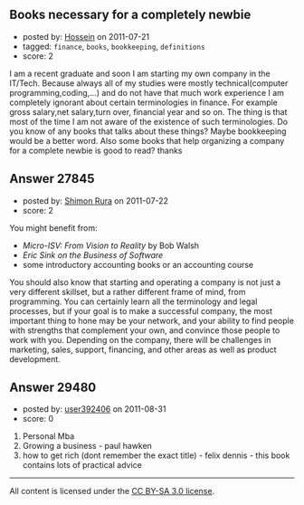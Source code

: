 ## Books necessary for a completely newbie

- posted by: [Hossein](https://stackexchange.com/users/-1/8916-hossein) on 2011-07-21
- tagged: `finance`, `books`, `bookkeeping`, `definitions`
- score: 2

I am a recent graduate and soon I am starting my own company in the IT/Tech. Because always all of my studies were mostly technical(computer programming,coding,...) and do not have that much work experience I am completely ignorant about certain terminologies in finance. For example gross salary,net salary,turn over, financial year and so on. The thing is that most of the time I am not aware  of the existence of such terminologies. Do you know of any books that talks about these things? Maybe bookkeeping would be a better word. Also some books that help organizing a company for a complete newbie is good to read?
thanks


## Answer 27845

- posted by: [Shimon Rura](https://stackexchange.com/users/-1/11870-shimon-rura) on 2011-07-22
- score: 2

You might benefit from:

 - *Micro-ISV: From Vision to Reality* by Bob Walsh
 - *Eric Sink on the Business of Software*
 - some introductory accounting books or an accounting course

You should also know that starting and operating a company is not just a very different skillset, but a rather different frame of mind, from programming. You can certainly learn all the terminology and legal processes, but if your goal is to make a successful company, the most important thing to hone may be your network, and your ability to find people with strengths that complement your own, and convince those people to work with you. Depending on the company, there will be challenges in marketing, sales, support, financing, and other areas as well as product development.


## Answer 29480

- posted by: [user392406](https://stackexchange.com/users/-1/13007-user392406) on 2011-08-31
- score: 0

1) Personal Mba
2) Growing a business - paul hawken
3) how to get rich (dont remember the exact title) - felix dennis - this book contains lots of practical advice





---

All content is licensed under the [CC BY-SA 3.0 license](https://creativecommons.org/licenses/by-sa/3.0/).
